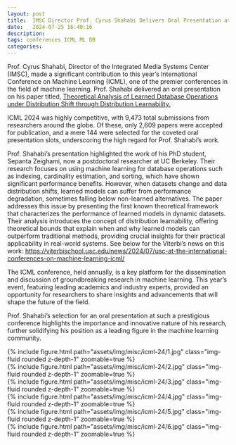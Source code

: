 ```yaml
---
layout: post
title:  IMSC Director Prof. Cyrus Shahabi Delivers Oral Presentation at Prestigious ICML Conference!
date:   2024-07-25 16:40:16
description: 
tags: conferences ICML ML DB
categories:
---
```


Prof. Cyrus Shahabi, Director of the Integrated Media Systems Center (IMSC), made a significant contribution to this year’s International Conference on Machine Learning (ICML), one of the premier conferences in the field of machine learning. Prof. Shahabi delivered an oral presentation on his paper titled, [Theoretical Analysis of Learned Database Operations under Distribution Shift through Distribution Learnability.](https://icml.cc/virtual/2024/poster/33068)

ICML 2024 was highly competitive, with 9,473 total submissions from researchers around the globe. Of these, only 2,609 papers were accepted for publication, and a mere 144 were selected for the coveted oral presentation slots, underscoring the high regard for Prof. Shahabi’s work. 

Prof. Shahabi’s presentation highlighted the work of his PhD student, Sepanta Zeighami, now a postdoctoral researcher at UC Berkeley. Their research focuses on using machine learning for database operations such as indexing, cardinality estimation, and sorting, which have shown significant performance benefits. However, when datasets change and data distribution shifts, learned models can suffer from performance degradation, sometimes falling below non-learned alternatives. The paper addresses this issue by presenting the first known theoretical framework that characterizes the performance of learned models in dynamic datasets. Their analysis introduces the concept of distribution learnability, offering theoretical bounds that explain when and why learned models can outperform traditional methods, providing crucial insights for their practical applicability in real-world systems. See below for the Viterbi’s news on this work: <https://viterbischool.usc.edu/news/2024/07/usc-at-the-international-conferences-on-machine-learning-icml/>

The ICML conference, held annually, is a key platform for the dissemination and discussion of groundbreaking research in machine learning. This year’s event, featuring leading academics and industry experts, provided an opportunity for researchers to share insights and advancements that will shape the future of the field.

Prof. Shahabi’s selection for an oral presentation at such a prestigious conference highlights the importance and innovative nature of his research, further solidifying his position as a leading figure in the machine learning community.

<div class="row mt-3">
     <div class="col-sm mt-3 mt-md-0">
        {% include figure.html path="assets/img/misc/icml-24/1.jpg" class="img-fluid rounded z-depth-1" zoomable=true %}
    </div>
    <div class="col-sm mt-3 mt-md-0">
        {% include figure.html path="assets/img/misc/icml-24/2.jpg" class="img-fluid rounded z-depth-1" zoomable=true %}
    </div>
     <div class="col-sm mt-3 mt-md-0">
        {% include figure.html path="assets/img/misc/icml-24/3.jpg" class="img-fluid rounded z-depth-1" zoomable=true %}
    </div>
</div>

<div class="row mt-3">
    <div class="col-sm mt-3 mt-md-0">
        {% include figure.html path="assets/img/misc/icml-24/4.jpg" class="img-fluid rounded z-depth-1" zoomable=true %}
    </div>
    <div class="col-sm mt-3 mt-md-0">
        {% include figure.html path="assets/img/misc/icml-24/5.jpg" class="img-fluid rounded z-depth-1" zoomable=true %}
    </div>
    <div class="col-sm mt-3 mt-md-0">
        {% include figure.html path="assets/img/misc/icml-24/6.jpg" class="img-fluid rounded z-depth-1" zoomable=true %}
    </div>
</div>